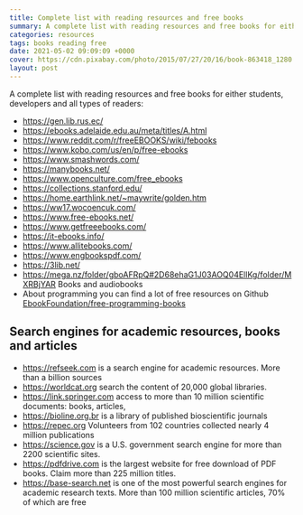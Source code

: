 ```yaml
---
title: Complete list with reading resources and free books
summary: A complete list with reading resources and free books for either students, developers and all types of readers
categories: resources
tags: books reading free
date: 2021-05-02 09:09:09 +0000
cover: https://cdn.pixabay.com/photo/2015/07/27/20/16/book-863418_1280.jpg
layout: post
---
```


A complete list with reading resources and free books for either students, developers and all types of readers:

- <https://gen.lib.rus.ec/>
- <https://ebooks.adelaide.edu.au/meta/titles/A.html>
- <https://www.reddit.com/r/freeEBOOKS/wiki/febooks>
- <https://www.kobo.com/us/en/p/free-ebooks>
- <https://www.smashwords.com/>
- <https://manybooks.net/>
- <https://www.openculture.com/free_ebooks>
- <https://collections.stanford.edu/>
- <https://home.earthlink.net/~maywrite/golden.htm>
- <https://ww17.wocoencuk.com/>
- <https://www.free-ebooks.net/>
- <https://www.getfreeebooks.com/>
- <https://it-ebooks.info/>
- <https://www.allitebooks.com/>
- <https://www.engbookspdf.com/>
- <https://3lib.net/>
- <https://mega.nz/folder/gboAFRpQ#2D68ehaG1J03AOQ04EllKg/folder/MXRBjYAR> Books and audiobooks
- About programming you can find a lot of free resources on Github [EbookFoundation/free-programming-books](https://github.com/EbookFoundation/free-programming-books)

## Search engines for academic resources, books and articles

- <https://refseek.com> is a search engine for academic resources. More than a billion sources
- <https://worldcat.org> search the content of 20,000 global libraries.
- <https://link.springer.com> access to more than 10 million scientific documents: books, articles,
- <https://bioline.org.br> is a library of published bioscientific journals
- <https://repec.org> Volunteers from 102 countries collected nearly 4 million publications
- <https://science.gov> is a U.S. government search engine for more than 2200 scientific sites.
- <https://pdfdrive.com> is the largest website for free download of PDF books. Claim more than 225 million titles.
- <https://base-search.net> is one of the most powerful search engines for academic research texts. More than 100 million scientific articles, 70% of which are free
